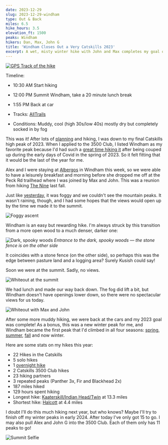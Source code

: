 ```yaml
---
date: 2023-12-29
slug: 2023-12-29-windham
type: Out & Back
miles: 6.5
hike_hours: 3.5
elevation_ft: 1500
peaks: Windham
hikers: Dan, Max, John G
title: 'Windham Closes Out a Very Catskills 2023'
excerpt: A wet, misty winter hike with John and Max completes my goal of hiking all the Catskills high peaks in 2023.
---
```


[![GPS Track of the hike]({{site.baseurl}}/assets/2023-12-29-windham/track.png)]({{site.baseurl}}/map/?hike=2023-12-29-windham)

Timeline:

- 10:30 AM Start hiking
- 12:00 PM Summit Windham, take a 20 minute lunch break
- 1:55 PM Back at car

- Tracks: [AllTrails]
- Conditions: Muddy, cool (high 30s/low 40s) mostly dry but completely socked in by fog

This was it! After lots of [planning] and hiking, I was down to my final Catskills high peak of 2023. When I applied to the 3500 Club, I listed Windham as my favorite peak because I'd had such a [great time hiking it] after being couped up during the early days of Covid in the spring of 2023. So it felt fitting that it would be the last of the year for me.

Alex and I were staying at [Albergos] in Windham this week, so we were able to have a leisurely breakfast and morning before she dropped me off at the Peck Rd trailhead where I was joined by Max and John. This was a reunion from hiking [The Nine] last fall.

Just like [yesterday], it was foggy and we couldn't see the mountain peaks. It wasn't raining, though, and I had some hopes that the views would open up by the time we made it to the summit.

![Foggy ascent]({{site.baseurl}}/assets/2023-12-29-windham/IMG_6701-fog.jpeg)

Windham is an easy but rewarding hike. I'm always struck by this transition from a more open wood to a much denser, darker one:

![Dark, spooky woods]({{site.baseurl}}/assets/2023-12-29-windham/IMG_6707-spooky-woods.jpeg) _Entrance to the dark, spooky woods — the stone fence is on the other side_

It coincides with a stone fence (on the other side), so perhaps this was the edge between pasture land and a logging area? Surely Kusish could say!

Soon we were at the summit. Sadly, no views.

![Whiteout at the summit]({{site.baseurl}}/assets/2023-12-29-windham/IMG_6703-whiteout.jpeg)

We had lunch and made our way back down. The fog did lift a bit, but Windham doesn't have openings lower down, so there were no spectacular views for us today.

![Whiteout with Max and John]({{site.baseurl}}/assets/2023-12-29-windham/IMG_6705-whiteout-max-john.jpeg)

After some more muddy hiking, we were back at the cars and my 2023 goal was complete! As a bonus, this was a new winter peak for me, and Windham became the first peak that I'd climbed in all four seasons: [spring], [summer], [fall] and now winter.

Here are some stats on my hikes this year:

- 22 Hikes in the Catskills
- 5 solo hikes
- 1 [overnight hike]
- 2 Catskills 3500 Club hikes
- 23 hiking partners
- 3 repeated peaks (Panther 3x, Fir and Blackhead 2x)
- 187 miles hiked
- 129 hours spent hiking
- Longest hike: [Kaaterskill/Indian Head/Twin] at 13.3 miles
- Shortest hike: [Halcott] at 4.4 miles

I doubt I'll do this much hiking next year, but who knows? Maybe I'll try to finish off my winter peaks in early 2024. After today I've only got 15 to go. I may also pull Alex and John G into the 3500 Club. Each of them only has 11 peaks to go!

![Summit Selfie]({{site.baseurl}}/assets/2023-12-29-windham/IMG_6702-summit-selfie.jpeg)

[alltrails]: https://www.alltrails.com/explore/recording/afternoon-hike-at-windham-high-peak-via-elm-ridge-trail-285ab94
[planning]: https://www.danvk.org/catskills/2023/04/01/planning.html
[great time hiking it]: https://www.danvk.org/catskills/2020/05/14/2020-05-14-windham-solo.html
[Albergos]: https://albergousa.com/
[The Nine]: https://www.danvk.org/catskills/2022/09/28/2022-09-28-the-nine.html
[yesterday]: https://www.danvk.org/catskills/2023/12/28/2023-12-28-bd-tc.html
[spring]: https://www.danvk.org/catskills/2020/05/22/2020-05-22-windham2.html
[summer]: https://www.danvk.org/catskills/2016/08/06/2016-08-06-windham-blackhead.html
[fall]: https://www.danvk.org/catskills/2020/10/04/2020-10-04-fall-windham.html
[overnight hike]: https://www.danvk.org/catskills/2023/06/21/2023-06-21-panther-bba.html
[Kaaterskill/Indian Head/Twin]: https://www.danvk.org/catskills/2023/11/28/2023-11-28-khp-tw-ih.html
[Halcott]: https://www.danvk.org/catskills/2023/04/14/2023-04-14-halcott.html
